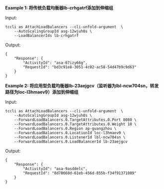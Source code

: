 **Example 1: 将传统负载均衡器lb-crhgatrf添加到伸缩组**



Input: 

```
tccli as AttachLoadBalancers --cli-unfold-argument  \
    --AutoScalingGroupId asg-12wjuh0s \
    --LoadBalancerIds lb-crhgatrf
```

Output: 
```
{
    "Response": {
        "ActivityId": "asa-67izy66g",
        "RequestId": "bd3c91e8-3051-4c02-ac58-54d47b9c9d63"
    }
}
```

**Example 2: 将应用型负载均衡器lb-23aejgcv（监听器为lbl-ncw704sn，转发路径为loc-l3hmaev9）添加到伸缩组**



Input: 

```
tccli as AttachLoadBalancers --cli-unfold-argument  \
    --AutoScalingGroupId asg-12wjuh0s \
    --ForwardLoadBalancers.0.TargetAttributes.0.Port 8080 \
    --ForwardLoadBalancers.0.TargetAttributes.0.Weight 10 \
    --ForwardLoadBalancers.0.Region ap-guangzhou \
    --ForwardLoadBalancers.0.LocationId loc-l3hmaev9 \
    --ForwardLoadBalancers.0.ListenerId lbl-ncw704sn \
    --ForwardLoadBalancers.0.LoadBalancerId lb-23aejgcv
```

Output: 
```
{
    "Response": {
        "ActivityId": "asa-9asddelc",
        "RequestId": "8d78668d-61eb-456d-855b-f34f91371089"
    }
}
```

